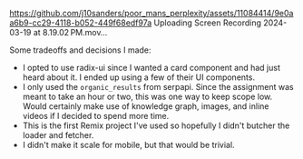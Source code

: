 https://github.com/j10sanders/poor_mans_perplexity/assets/11084414/9e0aa6b9-cc29-4118-b052-449f68edf97a
Uploading Screen Recording 2024-03-19 at 8.19.02 PM.mov…

Some tradeoffs and decisions I made:

- I opted to use radix-ui since I wanted a card component and had just heard about it. I ended up using a few of their UI components.
- I only used the `organic_results` from serpapi. Since the assignment was meant to take an hour or two, this was one way to keep scope low. Would certainly make use of knowledge graph, images, and inline videos if I decided to spend more time.
- This is the first Remix project I've used so hopefully I didn't butcher the loader and fetcher.
- I didn't make it scale for mobile, but that would be trivial.
